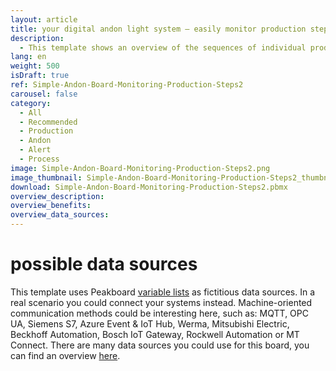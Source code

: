 ```yaml
---
layout: article
title: your digital andon light system – easily monitor production steps
description: 
  - This template shows an overview of the sequences of individual production steps of an order. With this Dashboard you can display in a typical traffic light color scheme whether everything is running according to plan for the individual production steps. In the event of faults, a quick glance at the monitor and the "red light" tells you if there is a problem, where exactly the problem is and also since when it exists. This provides transparency at the workplace, increases motivation and shortens reaction times. In addition, the order status is displayed in real time. Download the template for free, remove the  timer script and add your data source to use the visualization for your purposes.
lang: en
weight: 500
isDraft: true
ref: Simple-Andon-Board-Monitoring-Production-Steps2
carousel: false
category:
  - All
  - Recommended
  - Production
  - Andon
  - Alert
  - Process
image: Simple-Andon-Board-Monitoring-Production-Steps2.png
image_thumbnail: Simple-Andon-Board-Monitoring-Production-Steps2_thumbnail.png
download: Simple-Andon-Board-Monitoring-Production-Steps2.pbmx
overview_description:
overview_benefits:
overview_data_sources:
---
```

# possible data sources
This template uses Peakboard [variable lists](https://help.peakboard.com/scripting/en-variables.html) as fictitious data sources. In a real scenario you could connect your systems instead. Machine-oriented communication methods could be interesting here, such as: MQTT, OPC UA, Siemens S7, Azure Event & IoT Hub, Werma, Mitsubishi Electric, Beckhoff Automation, Bosch IoT Gateway, Rockwell Automation or MT Connect. There are many data sources you could use for this board, you can find an overview [here](https://peakboard.com/en/interfaces/).
